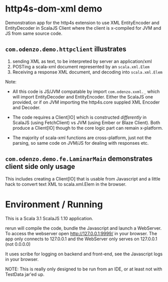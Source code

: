# http4s-dom-xml demo

Demonstration app for the http4s extension to use XML EntityEncoder and EntityDecoder in ScalaJS Client where the client
is x-compiled for JVM and JS from same source code.

## `com.odenzo.demo.httpclient` illustrates
1. sending XML as text, to be interpreted by server an application/xml
2. POSTing a scala-xml document represented by an `scala.xml.Elem`
3. Receiving a response XML document, and decoding into `scala.xml.Elem`

Note:

- All this code is JS/JVM compatable by import `com.odenzo.xxml._` which will import EntityDecoder and EntityEncoder.
Either the ScalaJS one provided, or if on JVM importing the http4s.core suppled XML Encoder and Decoder.

- The code requires a Client[IO] which is constructed *differently* in ScalaJS (using FetchClient) vs JVM (using Ember or Blaze Client).
Both produce a Client[IO] though to the core logic part can remain x-platform.

- The majority of scala-xml functions are cross-platform, just not the parsing, so same code on JVM/JS for dealing with responses etc.


## `com.odenzo.demo.fe.LaminarMain` demonstrates **client side only** usage 

This includes creating a Client[IO] that is usable from Javascript and a little hack to convert text XML to scala.xml.Elem in the browser.


# Environment / Running

This is a Scala 3.1 ScalaJS 1.10 application.

rerun will compile the code, bundle the Javascript and launch a WebServer. To access the webserver open  http://127.0.0.1:9999/ in your 
browser. The app only connects to 127.0.0.1 and the WebServer only serves on 127.0.0.1 (not 0.0.0.0)

It uses scribe for logging on backend and front-end, see the Javascript logs in your browser.


NOTE: This is really only designed to be run from an IDE, or at least not with TestData jar'ed up.

